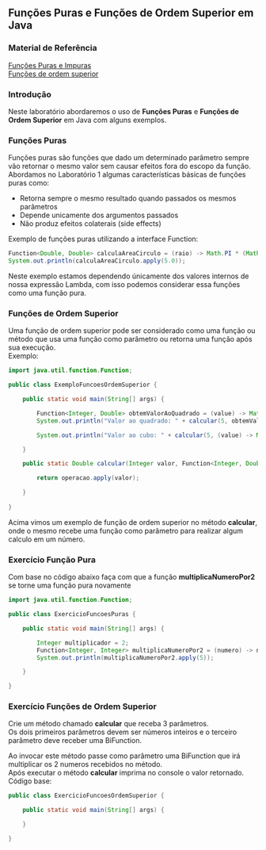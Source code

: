 ## Funções Puras e Funções de Ordem Superior em Java

### Material de Referência
[Funções Puras e Impuras](https://tableless.com.br/o-que-sao-funcoes-puras/)<br/>
[Funções de ordem superior](http://tutorials.jenkov.com/java-functional-programming/higher-order-functions.html)

### Introdução
Neste laboratório abordaremos o uso de **Funções Puras** e **Funções de Ordem Superior** em Java com alguns exemplos.

### Funções Puras
Funções puras são funções que dado um determinado parâmetro sempre vão retornar o mesmo valor sem causar efeitos fora do escopo da função.<br/>
Abordamos no Laboratório 1 algumas características básicas de funções puras como:<br/>
 * Retorna sempre o mesmo resultado quando passados os mesmos parâmetros
 * Depende unicamente dos argumentos passados
 * Não produz efeitos colaterais (side effects)

Exemplo de funções puras utilizando a interface Function:
```java
Function<Double, Double> calculaAreaCirculo = (raio) -> Math.PI * (Math.pow(raio, 2));
System.out.println(calculaAreaCirculo.apply(5.0));
```
Neste exemplo estamos dependendo únicamente dos valores internos de nossa expressão Lambda, com isso podemos considerar essa funções como uma função pura.



### Funções de Ordem Superior
Uma função de ordem superior pode ser considerado como uma função ou método que usa uma função como parâmetro ou retorna uma função após sua execução.<br/>
Exemplo:
```java
import java.util.function.Function;

public class ExemploFuncoesOrdemSuperior {

    public static void main(String[] args) {

        Function<Integer, Double> obtemValorAoQuadrado = (value) -> Math.pow(value, 2);
        System.out.println("Valor ao quadrado: " + calcular(5, obtemValorAoQuadrado));

        System.out.println("Valor ao cubo: " + calcular(5, (value) -> Math.pow(value, 3)));

    }

    public static Double calcular(Integer valor, Function<Integer, Double> operacao){

        return operacao.apply(valor);

    }
    
}
```
Acima vimos um exemplo de função de ordem superior no método **calcular**, onde o mesmo recebe uma função como parâmetro para realizar algum calculo em um número.


### Exercício Função Pura
Com base no código abaixo faça com que a função **multiplicaNumeroPor2** se torne uma função pura novamente
```java
import java.util.function.Function;

public class ExercicioFuncoesPuras {

    public static void main(String[] args) {

        Integer multiplicador = 2;
        Function<Integer, Integer> multiplicaNumeroPor2 = (numero) -> numero * multiplicador;
        System.out.println(multiplicaNumeroPor2.apply(5));

    }

}
```

### Exercício Funções de Ordem Superior
Crie um método chamado **calcular** que receba 3 parâmetros.<br/>
Os dois primeiros parâmetros devem ser números inteiros e o terceiro parâmetro deve receber uma BiFunction.

Ao invocar este método passe como parâmetro uma BiFunction que irá multiplicar os 2 numeros recebidos no método.<br/>
Após executar o método **calcular** imprima no console o valor retornado.<br/>
Código base:
```java
public class ExercicioFuncoesOrdemSuperior {

    public static void main(String[] args) {

    }

}

```